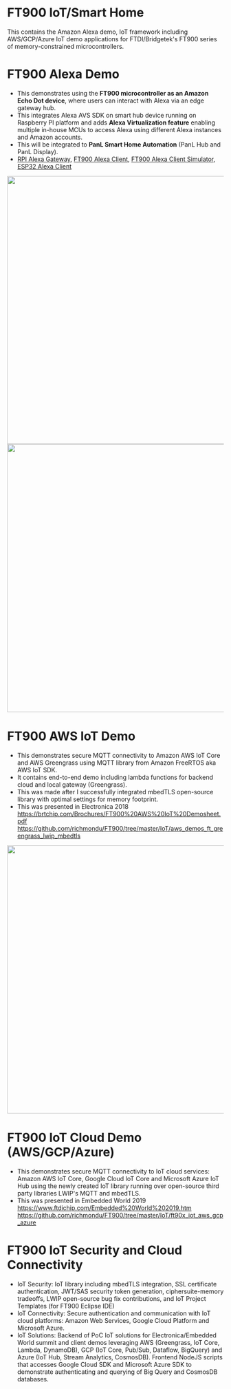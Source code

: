 # FT900 IoT/Smart Home

This contains the Amazon Alexa demo, IoT framework including AWS/GCP/Azure IoT demo applications for FTDI/Bridgetek's FT900 series of memory-constrained microcontrollers.


# FT900 Alexa Demo
- This demonstrates using the <b>FT900 microcontroller as an Amazon Echo Dot device</b>, where users can interact with Alexa via an edge gateway hub.
- This integrates Alexa AVS SDK on smart hub device running on Raspberry PI platform and adds <b>Alexa Virtualization feature</b> enabling multiple in-house MCUs to access Alexa using different Alexa instances and Amazon accounts.
- This will be integrated to <b>PanL Smart Home Automation</b> (PanL Hub and PanL Display).
- [RPI Alexa Gateway](https://github.com/richmondu/FT900/tree/master/Alexa/Amazon%20Alexa%20Gateway), [FT900 Alexa Client](https://github.com/richmondu/FT900/tree/master/Alexa/Amazon%20Alexa%20Client), [FT900 Alexa Client Simulator](https://github.com/richmondu/FT900/tree/master/Alexa/Amazon%20Alexa%20Client%20Simulator), [ESP32 Alexa Client](https://github.com/richmondu/FT900/tree/master/Alexa/Amazon%20Alexa%20Client%20ESP32)

<img src="https://github.com/richmondu/FT900/blob/master/Alexa/Amazon%20Alexa%20Client/docs/images/system_diagram.jpg" width="623"/>

<img src="https://github.com/richmondu/FT900/blob/master/Alexa/Amazon%20Alexa%20Client/docs/images/system_diagram2.jpg" width="623"/>



# FT900 AWS IoT Demo
- This demonstrates secure MQTT connectivity to Amazon AWS IoT Core and AWS Greengrass using MQTT library from Amazon FreeRTOS aka AWS IoT SDK.
- It contains end-to-end demo including lambda functions for backend cloud and local gateway (Greengrass). 
- This was made after I successfully integrated mbedTLS open-source library with optimal settings for memory footprint.
- This was presented in Electronica 2018 https://brtchip.com/Brochures/FT900%20AWS%20IoT%20Demosheet.pdf
  https://github.com/richmondu/FT900/tree/master/IoT/aws_demos_ft_greengrass_lwip_mbedtls

<img src="https://github.com/richmondu/FT900/blob/master/IoT/aws_demos_ft_greengrass_lwip_mbedtls/doc/FT900%20AWS%20IoT%20-%20System%20Architecture.jpeg" width="623"/>



# FT900 IoT Cloud Demo (AWS/GCP/Azure)
- This demonstrates secure MQTT connectivity to IoT cloud services: Amazon AWS IoT Core, Google Cloud IoT Core and Microsoft Azure IoT Hub using the newly created IoT library running over open-source third party libraries LWIP's MQTT and mbedTLS.
- This was presented in Embedded World 2019 https://www.ftdichip.com/Embedded%20World%202019.htm
  https://github.com/richmondu/FT900/tree/master/IoT/ft90x_iot_aws_gcp_azure



# FT900 IoT Security and Cloud Connectivity
- IoT Security: IoT library including mbedTLS integration, SSL certificate authentication, JWT/SAS security token generation, ciphersuite-memory tradeoffs, LWIP open-source bug fix contributions, and IoT Project Templates (for FT900 Eclipse IDE)
- IoT Connectivity: Secure authentication and communication with IoT cloud platforms: Amazon Web Services, Google Cloud Platform and Microsoft Azure.
- IoT Solutions: Backend of PoC IoT solutions for Electronica/Embedded World summit and client demos leveraging AWS (Greengrass, IoT Core, Lambda, DynamoDB), GCP (IoT Core, Pub/Sub, Dataflow, BigQuery) and Azure (IoT Hub, Stream Analytics, CosmosDB). Frontend NodeJS scripts that accesses Google Cloud SDK and Microsoft Azure SDK to demonstrate authenticating and querying of Big Query and CosmosDB databases.  
